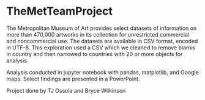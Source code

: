 # TheMetTeamProject
The Metropolitan Museum of Art provides select datasets of information on more than 470,000 artworks in its collection for unrestricted commercial and noncommercial use. The datasets are available in CSV format, encoded in UTF-8. This exploration used a CSV which we cleaned to remove blanks in country and then narrowed to countries with 20 or more objects for analysis.

Analysis conducted in jupyter notebook with pandas, matplotlib, and Google maps. Select findings are presented in a PowerPoint.

Project done by TJ Ossola and Bryce Wilkinson


